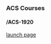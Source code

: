 ### ACS Courses

#### /ACS-1920
[launch page]("/https://dejmedus.github.io/ACS/ACS-1920/index.html")